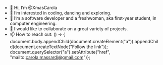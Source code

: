 - 👋 Hi, I’m @XmasCarola
- 👀 I’m interested in coding, dancing and exploring.
- 🌱 I’m a software developer and a freshwoman, aka first-year student, in computer engineering.
- 💞️ I would like to collaborate on a great variety of projects.
- 📫 How to reach out: () => { document.body.appendChild(document.createElement("a")).appendChild(document.createTextNode("Follow the link"));
                               document.querySelector("a").setAttribute("href", "mailto:carola.massardi@gmail.com")};

<!---
XmasCarola/XmasCarola is a ✨ special ✨ repository because its `README.md` (this file) appears on your GitHub profile.
You can click the Preview link to take a look at your changes.
--->
